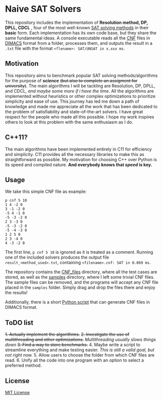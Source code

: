 # Naive SAT Solvers
This repository includes the implementation of __Resolution method, DP, DPLL, CDCL__ , four of the most well-known [SAT solving methods](http://en.wikipedia.org/wiki/Boolean_satisfiability_problem#Algorithms_for_solving_SAT)  in their **basic** form. Each implementation has its own code base, but they share the same fundamental ideas. A console executable reads all the [CNF](http://en.wikipedia.org/wiki/Conjunctive_normal_form) files in [DIMACS](https://people.sc.fsu.edu/~jburkardt/data/cnf/cnf.html) format from a folder, processes them, and outputs the result in a `.txt` file with the format `<flename>: SAT/UNSAT in x.xxx ms`.
## Motivation

This repository aims to benchmark popular SAT solving methods/algorithms for the purpose of ***science*** ~~(but also to complete an assigment for university)~~.
The main algorithms I will be tackling are Resolution, DP, DPLL, and CDCL, _and maybe some more if i have the time_.
All the algorithms are implemented without heuristics or other complex optimizations to prioritize simplicity and ease of use. This journey has led me down a path of knowledge and made me appreciate all the work that has been dedicated to the problem of satisfiability and state-of-the-art solvers. I have great respect for the people who made all this possible. I hope my work inspires others to look at this problem with the same enthusiasm as I do.

## C++11?

The main algorithms have been implemented entirely in C11 for efficiency and simplicity. C11 provides all the necessary libraries to make this as straightforward as possible.
My motivation for choosing C++ over Python is its speed and compiled nature.
**And everybody knows that _speed_ is key.**

## Usage

We take this simple CNF file as example:
```
p cnf 5 10
1 4 -2 0
3 -1 -2 0
-5 4 -1 0
-5 -3 -2 0
2 3 -3 0
-5 -3 -2 0
-5 -4 -3 0
1 2 5 0
2 3 -4 0
4 -3 -2 0
```

The first line, `p cnf 5 10` is ignored as it is treated as a comment.
Running one of the included solvers produces the output file `result_<method_used>.txt`, containing `<filename>.cnf: SAT in 0.069 ms`.

The repository contains the [CNF_files](cnf_files/) directory, where all the test cases are stored, as well as the [samples](cnf_files/samples/) directory, where I left some trivial CNF files. The sample files can be removed, and the programs will accept any CNF file placed in the `samples` folder. Simply drag and drop the files there and enjoy the results!

Additionally, there is a short [Python script](cnf_generator/) that can generate CNF files in DIMACS format.

## ToDO list

~~1. Actually implement the algorithims.~~
~~2. Investigate the use of multithreading and other optimizations.~~ _Multithreading usually slows things down_
~~3. Find a way to store benchmarks.~~
4. Maybe write a script to streamline everything and make testing easier. _This is still a valid goal, but not right now._
5. Allow users to choose the folder from which CNF files are read.
6. Unify all the code into one program with an option to select a preferred method.

## License

[MIT License](LICENSE)